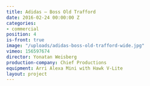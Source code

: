 ```yaml
---
title: Adidas — Boss Old Trafford
date: 2016-02-24 00:00:00 Z
categories:
- commercial
position: 4
is-front: true
image: "/uploads/adidas-boss-old-trafford-wide.jpg"
vimeo: 156597674
director: Yonatan Weisberg
production-company: Chief Productions
equipment: Arri Alexa Mini with Hawk V-Lite
layout: project
---
```


